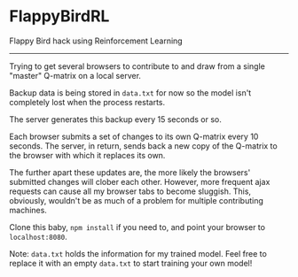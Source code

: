 FlappyBirdRL
============

Flappy Bird hack using Reinforcement Learning

--------------------

Trying to get several browsers to contribute to and draw from a single "master" Q-matrix on a local server.

Backup data is being stored in `data.txt` for now so the model isn't completely lost when the process restarts.

The server generates this backup every 15 seconds or so.

Each browser submits a set of changes to its own Q-matrix every 10 seconds. The server, in return, sends back a new copy of the Q-matrix to the browser with which it replaces its own.

The further apart these updates are, the more likely the browsers' submitted changes will clober each other. However, more frequent ajax requests can cause all my browser tabs to become sluggish. This, obviously, wouldn't be as much of a problem for multiple contributing machines.

Clone this baby, `npm install` if you need to, and point your browser to `localhost:8080`.

Note: `data.txt` holds the information for my trained model. Feel free to replace it with an empty `data.txt` to start training your own model!
